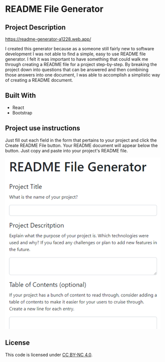 # README File Generator

## Project Description

https://readme-generator-a1228.web.app/

I created this generator because as a someone still fairly new to software development I was not able to find a simple, easy to use README file generator. I felt it was important to have something that could walk me through creating a README file for a project step-by-step. By breaking the project down into questions that can be answered and then combining those answers into one document, I was able to accomplish a simplistic way of creating a README document. 

## Built With 
* React 
* Bootstrap

## Project use instructions

Just fill out each field in the form that pertains to your project and click the Create README File button. Your README document will appear below the button. Just copy and paste into your project's README file.

![readgen](./public/images/readgen.png)

## License

This code is licensed under [CC BY-NC 4.0](https://creativecommons.org/licenses/by-nc/4.0/).